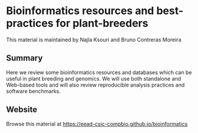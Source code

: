# Bioinformatics resources and best-practices for plant-breeders

This material is maintained by Najla Ksouri and Bruno Contreras Moreira

##  Summary

Here we review some bioinformatics resources and databases which can be useful in plant breeding and genomics. 
We will use both standalone and Web-based tools and will also review reproducible analysis practices and software benchmarks.

## Website

Browse this material at <https://eead-csic-compbio.github.io/bioinformatics>

